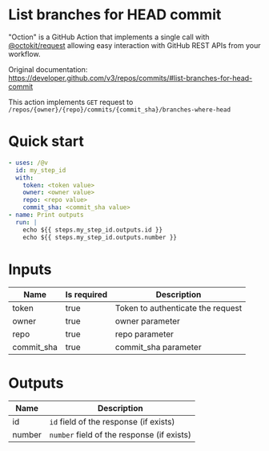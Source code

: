 # List branches for HEAD commit

"Oction" is a GitHub Action that implements a single call with 
[@octokit/request](https://www.npmjs.com/package/@octokit/request)
allowing easy interaction with GitHub REST APIs from your workflow.

Original documentation: https://developer.github.com/v3/repos/commits/#list-branches-for-head-commit

This action implements `GET` request to `/repos/{owner}/{repo}/commits/{commit_sha}/branches-where-head`


# Quick start

```yaml
- uses: /@v
  id: my_step_id
  with:
    token: <token value>
    owner: <owner value>
    repo: <repo value>
    commit_sha: <commit_sha value>
- name: Print outputs
  run: |
    echo ${{ steps.my_step_id.outputs.id }}
    echo ${{ steps.my_step_id.outputs.number }}
```


# Inputs

| Name | Is required | Description |
|---|---|---|
|token|true|Token to authenticate the request
|owner|true|owner parameter
|repo|true|repo parameter
|commit_sha|true|commit_sha parameter

# Outputs

| Name | Description |
|---|---|
|id|`id` field of the response (if exists)|
|number|`number` field of the response (if exists)|

